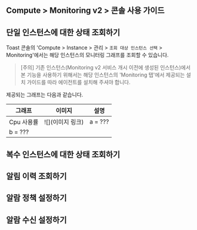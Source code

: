 ## Compute > Monitoring v2 > 콘솔 사용 가이드


## 단일 인스턴스에 대한 상태 조회하기

Toast 콘솔의 'Compute > Instance > 관리 > `조회 대상 인스턴스 선택` > Monitoring'에서는 해당 인스턴스의 모니터링 그래프를 조회할 수 있습니다.

> [주의]
> 기존 인스턴스(Monitoring v2 서비스 개시 이전에 생성된 인스턴스)에서 본 기능을 사용하기 위해서는 해당 인스턴스의 'Monitoring 탭'에서 제공되는 설치 가이드를 따라 에이전트를 설치해 주셔야 합니다.


제공되는 그래프는 다음과 같습니다.

| 그래프 | 이미지 | 설명  | 
|--------|--------|-------|
|Cpu 사용률 | ![](이미지 링크) | a = ???<br>
b = ??? |


## 복수 인스턴스에 대한 상태 조회하기

## 알림 이력 조회하기

## 알람 정책 설정하기

## 알람 수신 설정하기
